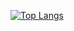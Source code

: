 [![Top Langs](https://github-readme-stats.vercel.app/api/top-langs/?username=cristiandiiorio&langs_count=10&layout=compact&theme=dark&exclude_repo=github-readme-stats,cristiandiiorio.github.io)](https://github.com/anuraghazra/github-readme-stats)

<!---
[![docker-essentials-a-developer-introduction2](https://github.com/cristiandiiorio/cristiandiiorio/assets/112891194/080456dd-d73e-487d-8026-249952dc1d5e)](https://www.credly.com/badges/d53d2ba3-bdf2-45aa-abf4-0beb67ad7701/public_url)\
[IBM Docker-Essentials](https://www.credly.com/badges/d53d2ba3-bdf2-45aa-abf4-0beb67ad7701/public_url)
-->
